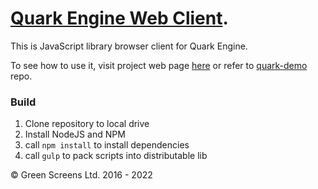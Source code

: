  
# [Quark Engine Web Client](https://quark.greenscreens.ltd/).

This is JavaScript library browser client for Quark Engine.

To see how to use it, visit project web page [here](https://quark.greenscreens.ltd/)
or refer to [quark-demo](https://github.com/greenscreens-io/quark-demo) repo.

### Build

1. Clone repository to local drive
2. Install NodeJS and NPM
2. call `npm install` to install dependencies
3. call `gulp` to pack scripts into distributable lib

&copy; Green Screens Ltd. 2016 - 2022
